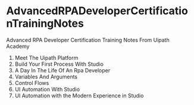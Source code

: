 # AdvancedRPADeveloperCertificationTrainingNotes
Advanced RPA Developer Certification Training Notes From Uipath Academy

1) Meet The Uipath Platform
2) Build Your First Process With Studio
3) A Day In The Life Of An Rpa Developer
4) Variables And Arguments
5) Control Flows
6) UI Automation With Studio
7) UI Automation with the Modern Experience in Studio
